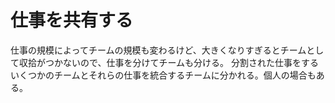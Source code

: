 # 仕事を共有する

仕事の規模によってチームの規模も変わるけど、大きくなりすぎるとチームとして収拾がつかないので、仕事を分けてチームも分ける。
分割された仕事をするいくつかのチームとそれらの仕事を統合するチームに分かれる。個人の場合もある。
